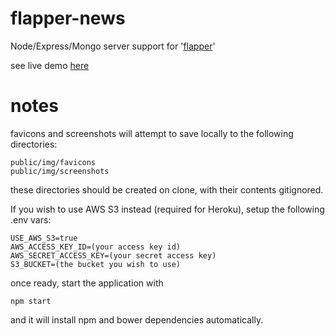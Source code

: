 # flapper-news
Node/Express/Mongo server support for '[flapper](https://github.com/jblossomweb/flapper "Flapper")'

see live demo [here](https://jblossom-flapper-news.herokuapp.com/ "heroku")


# notes

favicons and screenshots will attempt to save locally to the following directories:

```
public/img/favicons
public/img/screenshots
```
these directories should be created on clone, with their contents gitignored.

If you wish to use AWS S3 instead (required for Heroku), setup the following .env vars:
```
USE_AWS_S3=true
AWS_ACCESS_KEY_ID=(your access key id)
AWS_SECRET_ACCESS_KEY=(your secret access key)
S3_BUCKET=(the bucket you wish to use)
```
once ready, start the application with

```
npm start
```

and it will install npm and bower dependencies automatically.